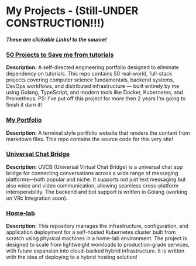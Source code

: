 # My Projects - (Still-UNDER CONSTRUCTION!!!)
***These are clickable Links! to the source!***


### [50 Projects to Save me from tutorials](https://github.com/haflettjm/SalvationFromTutorialHell)
**Description:**
  A self-directed engineering portfolio designed to eliminate dependency on tutorials. This repo contains 50 real-world, full-stack projects covering computer science fundamentals, backend systems, DevOps workflows, and distributed infrastructure — built entirely by me using Golang, TypeScript, and modern tools like Docker, Kubernetes, and Prometheus. PS: I've put off this project for more then 2 years I'm going to finish it darn it!


### [My Portfolio](https://github.com/haflettjm/haflettjm.github.io)
**Description:**
  A terminal style portfolio website that renders the content from markdown files. This repo contains the source code for this very site!

### [Universal Chat Bridge](https://github.com/haflettjm/UVCB)
**Description:**
  UVCB (Universal Virtual Chat Bridge) is a universal chat app bridge for connecting conversations across a wide range of messaging platforms—both popular and niche. It supports not just text messaging but also voice and video communication, allowing seamless cross-platform interoperability. The backend and bot support is written in Golang (working on VRc Integration soon).


### [Home-lab](https://github.com/haflettjm/home-lab)
**Description:**
  This repository manages the infrastructure, configuration, and application deployment for a self-hosted Kubernetes cluster built from scratch using physical machines in a home-lab environment. The project is designed to scale from lightweight workloads to production-grade services, with future expansion into cloud-backed hybrid infrastructure. It is written with the idea of deploying to a hybrid hosting solution!
